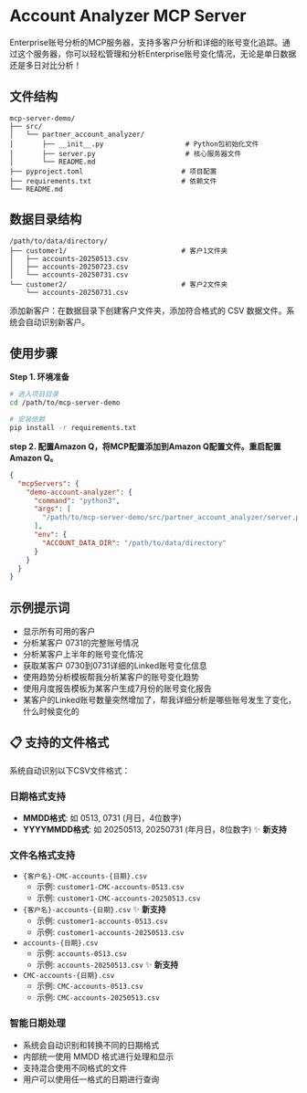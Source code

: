 # Account Analyzer MCP Server

Enterprise账号分析的MCP服务器，支持多客户分析和详细的账号变化追踪。通过这个服务器，你可以轻松管理和分析Enterprise账号变化情况，无论是单日数据还是多日对比分析！

## 文件结构

```
mcp-server-demo/
├── src/
│   └── partner_account_analyzer/
│       ├── __init__.py                    # Python包初始化文件
│       ├── server.py                      # 核心服务器文件
│       └── README.md 
├── pyproject.toml                        # 项目配置
├── requirements.txt                      # 依赖文件
└── README.md
```

## 数据目录结构

```
/path/to/data/directory/
├── customer1/                            # 客户1文件夹
│   ├── accounts-20250513.csv
│   ├── accounts-20250723.csv
│   └── accounts-20250731.csv
└── customer2/                            # 客户2文件夹
    └── accounts-20250731.csv
```

添加新客户：在数据目录下创建客户文件夹，添加符合格式的 CSV 数据文件。系统会自动识别新客户。

## 使用步骤

**Step 1. 环境准备**

```bash
# 进入项目目录
cd /path/to/mcp-server-demo

# 安装依赖
pip install -r requirements.txt
```

**step 2. 配置Amazon Q，将MCP配置添加到Amazon Q配置文件。重启配置Amazon Q。**

```json
{
  "mcpServers": {
    "demo-account-analyzer": {
      "command": "python3",
      "args": [
        "/path/to/mcp-server-demo/src/partner_account_analyzer/server.py"
      ],
      "env": {
        "ACCOUNT_DATA_DIR": "/path/to/data/directory"
      }
    }
  }
}
```

## 示例提示词

- 显示所有可用的客户
- 分析某客户 0731的完整账号情况
- 分析某客户上半年的账号变化情况
- 获取某客户  0730到0731详细的Linked账号变化信息
- 使用趋势分析模板帮我分析某客户的账号变化趋势
- 使用月度报告模板为某客户生成7月份的账号变化报告
- 某客户的Linked账号数量突然增加了，帮我详细分析是哪些账号发生了变化，什么时候变化的

## 📋 支持的文件格式

系统自动识别以下CSV文件格式：

### 日期格式支持
- **MMDD格式**: 如 0513, 0731 (月日，4位数字)
- **YYYYMMDD格式**: 如 20250513, 20250731 (年月日，8位数字) ✨ **新支持**

### 文件名格式支持
- `{客户名}-CMC-accounts-{日期}.csv` 
  - 示例: `customer1-CMC-accounts-0513.csv`
  - 示例: `customer1-CMC-accounts-20250513.csv`
- `{客户名}-accounts-{日期}.csv` ✨ **新支持**
  - 示例: `customer1-accounts-0513.csv`
  - 示例: `customer1-accounts-20250513.csv`
- `accounts-{日期}.csv`
  - 示例: `accounts-0513.csv`
  - 示例: `accounts-20250513.csv` ✨ **新支持**
- `CMC-accounts-{日期}.csv`
  - 示例: `CMC-accounts-0513.csv`
  - 示例: `CMC-accounts-20250513.csv`

### 智能日期处理
- 系统会自动识别和转换不同的日期格式
- 内部统一使用 MMDD 格式进行处理和显示
- 支持混合使用不同格式的文件
- 用户可以使用任一格式的日期进行查询